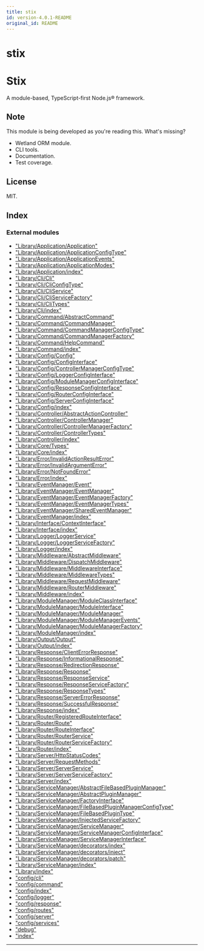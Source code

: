 ```yaml
---
title: stix
id: version-4.0.1-README
original_id: README
---
```


#  stix
Stix
====

A module-based, TypeScript-first Node.js® framework.

Note
----

This module is being developed as you're reading this. What's missing?

*   Wetland ORM module.
*   CLI tools.
*   Documentation.
*   Test coverage.

License
-------

MIT.

## Index

### External modules

* ["Library/Application/Application"](modules/application)
* ["Library/Application/ApplicationConfigType"](modules/applicationconfigtype)
* ["Library/Application/ApplicationEvents"](modules/applicationevents)
* ["Library/Application/ApplicationModes"](modules/applicationmodes)
* ["Library/Application/index"](modules/index)
* ["Library/Cli/Cli"](modules/cli)
* ["Library/Cli/CliConfigType"](modules/cliconfigtype)
* ["Library/Cli/CliService"](modules/cliservice)
* ["Library/Cli/CliServiceFactory"](modules/cliservicefactory)
* ["Library/Cli/CliTypes"](modules/clitypes)
* ["Library/Cli/index"](modules/index)
* ["Library/Command/AbstractCommand"](modules/abstractcommand)
* ["Library/Command/CommandManager"](modules/commandmanager)
* ["Library/Command/CommandManagerConfigType"](modules/commandmanagerconfigtype)
* ["Library/Command/CommandManagerFactory"](modules/commandmanagerfactory)
* ["Library/Command/HelpCommand"](modules/helpcommand)
* ["Library/Command/index"](modules/index)
* ["Library/Config/Config"](modules/config)
* ["Library/Config/ConfigInterface"](modules/configinterface)
* ["Library/Config/ControllerManagerConfigType"](modules/controllermanagerconfigtype)
* ["Library/Config/LoggerConfigInterface"](modules/loggerconfiginterface)
* ["Library/Config/ModuleManagerConfigInterface"](modules/modulemanagerconfiginterface)
* ["Library/Config/ResponseConfigInterface"](modules/responseconfiginterface)
* ["Library/Config/RouterConfigInterface"](modules/routerconfiginterface)
* ["Library/Config/ServerConfigInterface"](modules/serverconfiginterface)
* ["Library/Config/index"](modules/index)
* ["Library/Controller/AbstractActionController"](modules/abstractactioncontroller)
* ["Library/Controller/ControllerManager"](modules/controllermanager)
* ["Library/Controller/ControllerManagerFactory"](modules/controllermanagerfactory)
* ["Library/Controller/ControllerTypes"](modules/controllertypes)
* ["Library/Controller/index"](modules/index)
* ["Library/Core/Types"](modules/types)
* ["Library/Core/index"](modules/index)
* ["Library/Error/InvalidActionResultError"](modules/invalidactionresulterror)
* ["Library/Error/InvalidArgumentError"](modules/invalidargumenterror)
* ["Library/Error/NotFoundError"](modules/notfounderror)
* ["Library/Error/index"](modules/index)
* ["Library/EventManager/Event"](modules/event)
* ["Library/EventManager/EventManager"](modules/eventmanager)
* ["Library/EventManager/EventManagerFactory"](modules/eventmanagerfactory)
* ["Library/EventManager/EventManagerTypes"](modules/eventmanagertypes)
* ["Library/EventManager/SharedEventManager"](modules/sharedeventmanager)
* ["Library/EventManager/index"](modules/index)
* ["Library/Interface/ContextInterface"](modules/contextinterface)
* ["Library/Interface/index"](modules/index)
* ["Library/Logger/LoggerService"](modules/loggerservice)
* ["Library/Logger/LoggerServiceFactory"](modules/loggerservicefactory)
* ["Library/Logger/index"](modules/index)
* ["Library/Middleware/AbstractMiddleware"](modules/abstractmiddleware)
* ["Library/Middleware/DispatchMiddleware"](modules/dispatchmiddleware)
* ["Library/Middleware/MiddlewareInterface"](modules/middlewareinterface)
* ["Library/Middleware/MiddlewareTypes"](modules/middlewaretypes)
* ["Library/Middleware/RequestMiddleware"](modules/requestmiddleware)
* ["Library/Middleware/RouterMiddleware"](modules/routermiddleware)
* ["Library/Middleware/index"](modules/index)
* ["Library/ModuleManager/ModuleClassInterface"](modules/moduleclassinterface)
* ["Library/ModuleManager/ModuleInterface"](modules/moduleinterface)
* ["Library/ModuleManager/ModuleManager"](modules/modulemanager)
* ["Library/ModuleManager/ModuleManagerEvents"](modules/modulemanagerevents)
* ["Library/ModuleManager/ModuleManagerFactory"](modules/modulemanagerfactory)
* ["Library/ModuleManager/index"](modules/index)
* ["Library/Output/Output"](modules/output)
* ["Library/Output/index"](modules/index)
* ["Library/Response/ClientErrorResponse"](modules/clienterrorresponse)
* ["Library/Response/InformationalResponse"](modules/informationalresponse)
* ["Library/Response/RedirectionResponse"](modules/redirectionresponse)
* ["Library/Response/Response"](modules/response)
* ["Library/Response/ResponseService"](modules/responseservice)
* ["Library/Response/ResponseServiceFactory"](modules/responseservicefactory)
* ["Library/Response/ResponseTypes"](modules/responsetypes)
* ["Library/Response/ServerErrorResponse"](modules/servererrorresponse)
* ["Library/Response/SuccessfulResponse"](modules/successfulresponse)
* ["Library/Response/index"](modules/index)
* ["Library/Router/RegisteredRouteInterface"](modules/registeredrouteinterface)
* ["Library/Router/Route"](modules/route)
* ["Library/Router/RouteInterface"](modules/routeinterface)
* ["Library/Router/RouterService"](modules/routerservice)
* ["Library/Router/RouterServiceFactory"](modules/routerservicefactory)
* ["Library/Router/index"](modules/index)
* ["Library/Server/HttpStatusCodes"](modules/httpstatuscodes)
* ["Library/Server/RequestMethods"](modules/requestmethods)
* ["Library/Server/ServerService"](modules/serverservice)
* ["Library/Server/ServerServiceFactory"](modules/serverservicefactory)
* ["Library/Server/index"](modules/index)
* ["Library/ServiceManager/AbstractFileBasedPluginManager"](modules/abstractfilebasedpluginmanager)
* ["Library/ServiceManager/AbstractPluginManager"](modules/abstractpluginmanager)
* ["Library/ServiceManager/FactoryInterface"](modules/factoryinterface)
* ["Library/ServiceManager/FileBasedPluginManagerConfigType"](modules/filebasedpluginmanagerconfigtype)
* ["Library/ServiceManager/FileBasedPluginType"](modules/filebasedplugintype)
* ["Library/ServiceManager/InjectedServiceFactory"](modules/injectedservicefactory)
* ["Library/ServiceManager/ServiceManager"](modules/servicemanager)
* ["Library/ServiceManager/ServiceManagerConfigInterface"](modules/servicemanagerconfiginterface)
* ["Library/ServiceManager/ServiceManagerInterface"](modules/servicemanagerinterface)
* ["Library/ServiceManager/decorators/index"](modules/index)
* ["Library/ServiceManager/decorators/inject"](modules/inject)
* ["Library/ServiceManager/decorators/patch"](modules/patch)
* ["Library/ServiceManager/index"](modules/index)
* ["Library/index"](modules/index)
* ["config/cli"](modules/cli)
* ["config/command"](modules/command)
* ["config/index"](modules/index)
* ["config/logger"](modules/logger)
* ["config/response"](modules/response)
* ["config/routes"](modules/routes)
* ["config/server"](modules/server)
* ["config/services"](modules/services)
* ["debug"](modules/_debug_.md)
* ["index"](modules/_index_.md)

---

